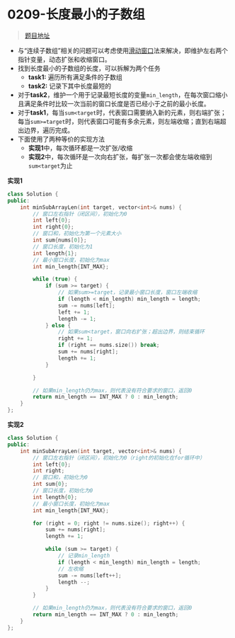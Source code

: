 # 0209-长度最小的子数组
>[题目地址](https://leetcode-cn.com/problems/minimum-size-subarray-sum/)

- 与“连续子数组”相关的问题可以考虑使用[滑动窗口](_source/DSNA/00slidingWindow.md)法来解决，即维护左右两个指针变量，动态扩张和收缩窗口。
- 找到长度最小的子数组的长度，可以拆解为两个任务
	- **task1:** 遍历所有满足条件的子数组
	- **task2:** 记录下其中长度最短的
- 对于**task2**，维护一个用于记录最短长度的变量`min_length`，在每次窗口缩小且满足条件时比较一次当前的窗口长度是否已经小于之前的最小长度。
- 对于**task1**，每当`sum<target`时，代表窗口需要纳入新的元素，则右端扩张；每当`sum>=target`时，则代表窗口可能有多余元素，则左端收缩；直到右端超出边界，遍历完成。
- 下面使用了两种等价的实现方法
	- **实现1**中，每次循环都是一次扩张/收缩
	- **实现2**中，每次循环是一次向右扩张，每扩张一次都会使左端收缩到`sum<target`为止


**实现1**
```cpp
class Solution {
public:
    int minSubArrayLen(int target, vector<int>& nums) {
        // 窗口左右指针（闭区间），初始化为0
        int left{0};
        int right{0};
        // 窗口和，初始化为第一个元素大小
        int sum{nums[0]};
        // 窗口长度，初始化为1
        int length{1};
        // 最小窗口长度，初始化为max
        int min_length{INT_MAX};

        while (true) {
            if (sum >= target) {
                // 如果sum>=target，记录最小窗口长度，窗口左端收缩
                if (length < min_length) min_length = length;
                sum -= nums[left];
                left += 1;
                length -= 1;
            } else {
                // 如果sum<target，窗口向右扩张；超出边界，则结束循环
                right += 1;
                if (right == nums.size()) break;
                sum += nums[right];
                length += 1;
            }

        }

        // 如果min_length仍为max，则代表没有符合要求的窗口，返回0
        return min_length == INT_MAX ? 0 : min_length;
    }
};
```

**实现2**
```cpp
class Solution {
public:
    int minSubArrayLen(int target, vector<int>& nums) {
        // 窗口左右指针（闭区间），初始化为0（right的初始化在for循环中）
        int left{0};
        int right;
        // 窗口和，初始化为0
        int sum{0};
        // 窗口长度，初始化为0
        int length{0};
        // 最小窗口长度，初始化为max
        int min_length{INT_MAX};

        for (right = 0; right != nums.size(); right++) {
            sum += nums[right];
            length += 1;

            while (sum >= target) {
                // 记录min_length
                if (length < min_length) min_length = length;
                // 左收缩
                sum -= nums[left++];
                length --;
            }
        }

        // 如果min_length仍为max，则代表没有符合要求的窗口，返回0
        return min_length == INT_MAX ? 0 : min_length;
    }
};
```
